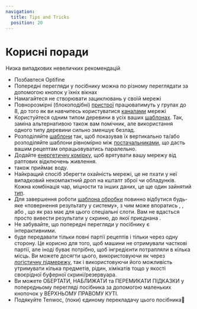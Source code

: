 ```yaml
---
navigation:
  title: Tips and Tricks
  position: 20
---
```


# Корисні поради

Низка випадкових невеличких рекомендацій

* Позбавтеся Optifine
* Попередні перегляди у посібнику можна по різному переглядати за допомогою кнопок у їхніх вікнах
* Намагайтеся не створювати зациклювань у своїй мережі
* Повнорозмірні (блокоподібні) [пристрої](ae2-mechanics/devices.md) працюватимуть у групах до 8, до того як ви навчитесь користуватися [каналами](ae2-mechanics/channels.md)
  мережі
* Користуйтеся одним типом деревини в усіх ваших [шаблонах](items-blocks-machines/patterns.md). Так, заміна альтернативою також вам помічник, але використання одного типу деревини сильно зменшує безлад.
* Розподіляйте [шаблони](items-blocks-machines/patterns.md) так, щоб <ItemLink id="pattern_access_terminal" /> показував їх вертикально та/або розподіляйте шаблони рівномірно між [постачальниками](items-blocks-machines/pattern_provider.md), що дасть вашим рецептам опрацьовуватись паралельно.
* Додайте [енергетичну комірку](items-blocks-machines/energy_cells.md), щоб врятувати вашу мережу від раптових відключень живлення.
* <ItemLink id="condenser" /> також приймає воду.
* Найкращий спосіб зберегти охайність мережі, це не пхати у неї випадковий некомпактний дроп на кшталт зброї чи обладунків. Кожна комбінація чар, міцности та інших даних, це ще один зайнятий [тип](ae2-mechanics/bytes-and-types.md).
* Для завершення роботи [шаблона обробки](items-blocks-machines/patterns.md) повинно відбутися будь-яке «повернення результату у систему»,
  з чим може впоратись <ItemLink id="import_bus" />, <ItemLink id="interface" />, або <ItemLink id="pattern_provider" />, що як раз має для цього спеціальні слоти. Вам не вдасться просто вивести результати у скриню, до якої приєднана <ItemLink id="storage_bus" />.
* Не забувайте, що попередні перегляди у посібнику є інтерактивними.
* <ItemLink id="pattern_provider" /> буде передавати тільки повні партії рецептів і тільки через одну сторону. Це корисно для того, щоб машини не отримували часткові партії, але іноді буває потрібно, щоб інгредієнти потрапляли в кілька місць.
  Ви можете досягти цього, використовуючи <ItemLink id="interface" /> як через [логістичну підмережу](example-setups/pipe-subnet.md), так і використовуючи його можливість утримувати кілька предметів, рідин, хімікатів тощо у якості своєрідної буферної скрині/резервуара.
* Ви можете ОБЕРТАТИ, НАБЛИЖАТИ та ПЕРЕМИКАТИ ПІДКАЗКИ у попередньому перегляді посібника за допомогою маленьких кнопочок у ВЕРХНЬОМУ ПРАВОМУ КУТІ.
* Подякуйте Tenwoc, (поки) єдиному перекладачу цього посібника💜